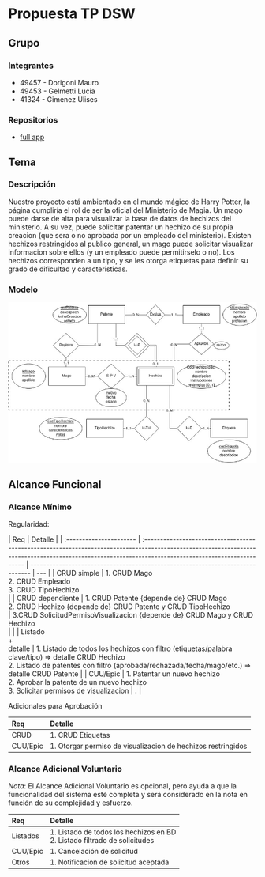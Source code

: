 # Propuesta TP DSW

## Grupo

### Integrantes

- 49457 - Dorigoni Mauro
- 49453 - Gelmetti Lucia
- 41324 - Gimenez Ulises

### Repositorios

- [full app](https://github.com/Mauro-Dorigoni/DesarrolloSoftware-2024)

## Tema

### Descripción

Nuestro proyecto está ambientado en el mundo mágico de Harry Potter,
la página cumpliría el rol de ser la oficial del Ministerio de Magia. Un mago puede darse de alta
para visualizar la base de datos de hechizos del ministerio. A su vez, puede solicitar patentar
un hechizo de su propia creacion (que sera o no aprobada por un empleado del ministerio).
Existen hechizos restringidos al publico general, un mago puede solicitar visualizar informacion sobre
ellos (y un empleado puede permitirselo o no).
Los hechizos corresponden a un tipo, y se les otorga etiquetas para definir su grado de dificultad y
caracteristicas.

### Modelo

![](https://github.com/Mauro-Dorigoni/DesarrolloSoftware-2024/blob/main/assets/media/DER_TP_IntegradorDS_HP.jpg)

## Alcance Funcional

### Alcance Mínimo

Regularidad:

| Req                     | Detalle                                                                                                                                                                                               |
| :---------------------- | :---------------------------------------------------------------------------------------------------------------------------------------------------------------------------------------------------- | ------------------------------------------------------------------------------ | --- |
| CRUD simple             | 1. CRUD Mago<br>2. CRUD Empleado<br>3. CRUD TipoHechizo<br/>                                                                                                                                          |
| CRUD dependiente        | 1. CRUD Patente {depende de} CRUD Mago<br>2. CRUD Hechizo {depende de} CRUD Patente y CRUD TipoHechizo <br>                                                                                           | 3.CRUD SolicitudPermisoVisualizacion {depende de} CRUD Mago y CRUD Hechizo<br> |     |
| Listado<br>+<br>detalle | 1. Listado de todos los hechizos con filtro (etiquetas/palabra clave/tipo) => detalle CRUD Hechizo<br> 2. Listado de patentes con filtro (aprobada/rechazada/fecha/mago/etc.) => detalle CRUD Patente |
| CUU/Epic                | 1. Patentar un nuevo hechizo<br>2. Aprobar la patente de un nuevo hechizo<br>3. Solicitar permisos de visualizacion                                                                                   | .                                                                              |

Adicionales para Aprobación

| Req      | Detalle                                                      |
| :------- | :----------------------------------------------------------- |
| CRUD     | 1. CRUD Etiquetas<br>                                        |
| CUU/Epic | 1. Otorgar permiso de visualizacion de hechizos restringidos |

### Alcance Adicional Voluntario

_Nota_: El Alcance Adicional Voluntario es opcional, pero ayuda a que la funcionalidad del sistema esté completa y será considerado en la nota en función de su complejidad y esfuerzo.

| Req      | Detalle                                                                        |
| :------- | :----------------------------------------------------------------------------- |
| Listados | 1. Listado de todos los hechizos en BD <br> 2. Listado filtrado de solicitudes |
| CUU/Epic | 1. Cancelación de solicitud                                                    |
| Otros    | 1. Notificacion de solicitud aceptada                                          |

